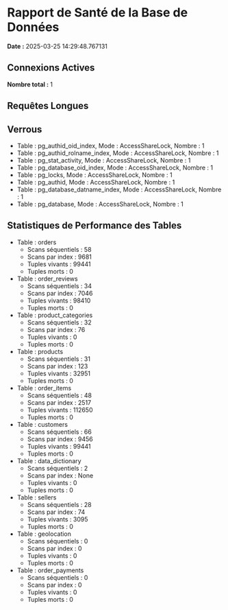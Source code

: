 # Rapport de Santé de la Base de Données

**Date :** 2025-03-25 14:29:48.767131

## Connexions Actives
**Nombre total :** 1

## Requêtes Longues

## Verrous
- Table : pg_authid_oid_index, Mode : AccessShareLock, Nombre : 1
- Table : pg_authid_rolname_index, Mode : AccessShareLock, Nombre : 1
- Table : pg_stat_activity, Mode : AccessShareLock, Nombre : 1
- Table : pg_database_oid_index, Mode : AccessShareLock, Nombre : 1
- Table : pg_locks, Mode : AccessShareLock, Nombre : 1
- Table : pg_authid, Mode : AccessShareLock, Nombre : 1
- Table : pg_database_datname_index, Mode : AccessShareLock, Nombre : 1
- Table : pg_database, Mode : AccessShareLock, Nombre : 1

## Statistiques de Performance des Tables
- Table : orders
  - Scans séquentiels : 58
  - Scans par index : 9681
  - Tuples vivants : 99441
  - Tuples morts : 0
- Table : order_reviews
  - Scans séquentiels : 34
  - Scans par index : 7046
  - Tuples vivants : 98410
  - Tuples morts : 0
- Table : product_categories
  - Scans séquentiels : 32
  - Scans par index : 76
  - Tuples vivants : 0
  - Tuples morts : 0
- Table : products
  - Scans séquentiels : 31
  - Scans par index : 123
  - Tuples vivants : 32951
  - Tuples morts : 0
- Table : order_items
  - Scans séquentiels : 48
  - Scans par index : 2517
  - Tuples vivants : 112650
  - Tuples morts : 0
- Table : customers
  - Scans séquentiels : 66
  - Scans par index : 9456
  - Tuples vivants : 99441
  - Tuples morts : 0
- Table : data_dictionary
  - Scans séquentiels : 2
  - Scans par index : None
  - Tuples vivants : 0
  - Tuples morts : 0
- Table : sellers
  - Scans séquentiels : 28
  - Scans par index : 74
  - Tuples vivants : 3095
  - Tuples morts : 0
- Table : geolocation
  - Scans séquentiels : 0
  - Scans par index : 0
  - Tuples vivants : 0
  - Tuples morts : 0
- Table : order_payments
  - Scans séquentiels : 0
  - Scans par index : 0
  - Tuples vivants : 0
  - Tuples morts : 0
